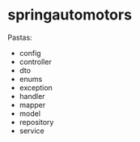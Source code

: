 # springautomotors

Pastas:
- config
- controller
- dto
- enums
- exception
- handler
- mapper
- model
- repository
- service
